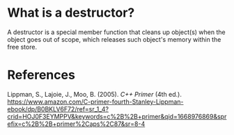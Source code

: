 

# What is a destructor? 

A destructor is a special member function that cleans up object(s) when the object goes out of scope, which releases such object's memory within the free store. 


# References 

Lippman, S., Lajoie, J., Moo, B. (2005). *C++ Primer* (4th ed.). <https://www.amazon.com/C-primer-fourth-Stanley-Lippman-ebook/dp/B0BKLV6F72/ref=sr_1_4?crid=HOJ0F3EYMPPV&keywords=c%2B%2B+primer&qid=1668976869&sprefix=c%2B%2B+primer%2Caps%2C87&sr=8-4> 
